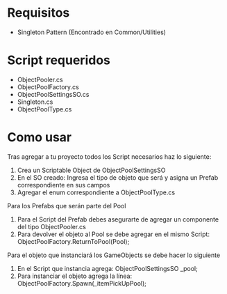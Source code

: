 # Requisitos

- Singleton Pattern (Encontrado en Common/Utilities)

# Script requeridos

- ObjectPooler.cs
- ObjectPoolFactory.cs
- ObjectPoolSettingsSO.cs
- Singleton.cs
- ObjectPoolType.cs

# Como usar

Tras agregar a tu proyecto todos los Script necesarios haz lo siguiente:

1. Crea un Scriptable Object de ObjectPoolSettingsSO
2. En el SO creado: Ingresa el tipo de objeto que será y asigna un Prefab correspondiente en sus campos
3. Agregar el enum correspondiente a ObjectPoolType.cs  

Para los Prefabs que serán parte del Pool

1. Para el Script del Prefab debes asegurarte de agregar un componente del tipo ObjectPooler.cs
2. Para devolver el objeto al Pool se debe agregar en el mismo Script: ObjectPoolFactory.ReturnToPool(Pool); 

Para el objeto que instanciará los GameObjects se debe hacer lo siguiente

1. En el Script que instancia agrega: ObjectPoolSettingsSO _pool;
2. Para instanciar el objeto agrega la línea: ObjectPoolFactory.Spawn(_itemPickUpPool); 